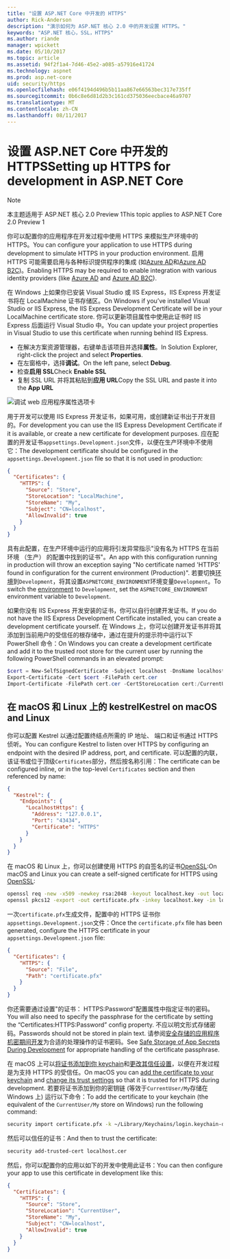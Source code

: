 ```yaml
---
title: "设置 ASP.NET Core 中开发的 HTTPS"
author: Rick-Anderson
description: "演示如何为 ASP.NET 核心 2.0 中的开发设置 HTTPS。"
keywords: "ASP.NET 核心，SSL，HTTPS"
ms.author: riande
manager: wpickett
ms.date: 05/10/2017
ms.topic: article
ms.assetid: 94f2f1a4-7d46-45e2-a085-a57916e41724
ms.technology: aspnet
ms.prod: asp.net-core
uid: security/https
ms.openlocfilehash: e06f4194d496b5b11aa867e66563bec317e735ff
ms.sourcegitcommit: 0b6c8e6d81d2b3c161cd375036eecbace46a9707
ms.translationtype: MT
ms.contentlocale: zh-CN
ms.lasthandoff: 08/11/2017
---
```

# <a name="setting-up-https-for-development-in-aspnet-core"></a><span data-ttu-id="2b4e0-104">设置 ASP.NET Core 中开发的 HTTPS</span><span class="sxs-lookup"><span data-stu-id="2b4e0-104">Setting up HTTPS for development in ASP.NET Core</span></span>

> [!NOTE] 
> <span data-ttu-id="2b4e0-105">本主题适用于 ASP.NET 核心 2.0 Preview 1</span><span class="sxs-lookup"><span data-stu-id="2b4e0-105">This topic applies to ASP.NET Core 2.0 Preview 1</span></span>

<span data-ttu-id="2b4e0-106">你可以配置你的应用程序在开发过程中使用 HTTPS 来模拟生产环境中的 HTTPS。</span><span class="sxs-lookup"><span data-stu-id="2b4e0-106">You can configure your application to use HTTPS during development to simulate HTTPS in your production environment.</span></span> <span data-ttu-id="2b4e0-107">启用 HTTPS 可能需要启用与各种标识提供程序的集成 (如[Azure AD](https://azure.microsoft.com/services/active-directory)和[Azure AD B2C](https://azure.microsoft.com/services/active-directory-b2c))。</span><span class="sxs-lookup"><span data-stu-id="2b4e0-107">Enabling HTTPS may be required to enable integration with various identity providers (like [Azure AD](https://azure.microsoft.com/services/active-directory) and [Azure AD B2C](https://azure.microsoft.com/services/active-directory-b2c)).</span></span>

<a name="iisxpress"></a>

<span data-ttu-id="2b4e0-108">在 Windows 上如果你已安装 Visual Studio 或 IIS Express，IIS Express 开发证书将在 LocalMachine 证书存储区。</span><span class="sxs-lookup"><span data-stu-id="2b4e0-108">On Windows if you’ve installed Visual Studio or IIS Express, the IIS Express Development Certificate will be in your LocalMachine certificate store.</span></span> <span data-ttu-id="2b4e0-109">你可以更新项目属性中使用此证书时 IIS Express 后面运行 Visual Studio 中。</span><span class="sxs-lookup"><span data-stu-id="2b4e0-109">You can update your project properties in Visual Studio to use this certificate when running behind IIS Express.</span></span>

   * <span data-ttu-id="2b4e0-110">在解决方案资源管理器，右键单击该项目并选择**属性**。</span><span class="sxs-lookup"><span data-stu-id="2b4e0-110">In Solution Explorer, right-click the project and select **Properties**.</span></span>
   * <span data-ttu-id="2b4e0-111">在左窗格中，选择**调试**。</span><span class="sxs-lookup"><span data-stu-id="2b4e0-111">On the left pane, select **Debug**.</span></span>
   * <span data-ttu-id="2b4e0-112">检查**启用 SSL**</span><span class="sxs-lookup"><span data-stu-id="2b4e0-112">Check **Enable SSL**</span></span>
   * <span data-ttu-id="2b4e0-113">复制 SSL URL 并将其粘贴到**应用 URL**</span><span class="sxs-lookup"><span data-stu-id="2b4e0-113">Copy the SSL URL and paste it into the **App URL**</span></span>

![调试 web 应用程序属性选项卡](enforcing-ssl/_static/ssl.png)

<span data-ttu-id="2b4e0-115">用于开发可以使用 IIS Express 开发证书，如果可用，或创建新证书出于开发目的。</span><span class="sxs-lookup"><span data-stu-id="2b4e0-115">For development you can use the IIS Express Development Certificate if it is available, or create a new certificate for development purposes.</span></span> <span data-ttu-id="2b4e0-116">应在配置的开发证书`appsettings.Development.json`文件，以便在生产环境中不使用它：</span><span class="sxs-lookup"><span data-stu-id="2b4e0-116">The development certificate should be configured in the `appsettings.Development.json` file so that it is not used in production:</span></span>

```json
{
  "Certificates": {
    "HTTPS": {
      "Source": "Store",
      "StoreLocation": "LocalMachine",
      "StoreName": "My",
      "Subject": "CN=localhost",
      "AllowInvalid": true
    }
  }
}
```

<span data-ttu-id="2b4e0-117">具有此配置，在生产环境中运行的应用将引发异常指示"没有名为 HTTPS 在当前环境 （生产） 的配置中找到的证书"。</span><span class="sxs-lookup"><span data-stu-id="2b4e0-117">An app with this configuration running in production will throw an exception saying "No certificate named 'HTTPS' found in configuration for the current environment (Production)".</span></span> <span data-ttu-id="2b4e0-118">若要切换[环境](xref:fundamentals/environments)到`Development`，将其设置`ASPNETCORE_ENVIRONMENT`环境变量`Development`。</span><span class="sxs-lookup"><span data-stu-id="2b4e0-118">To switch the [environment](xref:fundamentals/environments) to `Development`, set the `ASPNETCORE_ENVIRONMENT` environment variable to `Development`.</span></span>

<span data-ttu-id="2b4e0-119">如果你没有 IIS Express 开发安装的证书，你可以自行创建开发证书。</span><span class="sxs-lookup"><span data-stu-id="2b4e0-119">If you do not have the IIS Express Development Certificate installed, you can create a development certificate yourself.</span></span> <span data-ttu-id="2b4e0-120">在 Windows 上，你可以创建开发证书并将其添加到当前用户的受信任的根存储中，通过在提升的提示符中运行以下 PowerShell 命令：</span><span class="sxs-lookup"><span data-stu-id="2b4e0-120">On Windows you can create a development certificate and add it to the trusted root store for the current user by running the following PowerShell commands in an elevated prompt:</span></span>

```powershell
$cert = New-SelfSignedCertificate -Subject localhost -DnsName localhost -FriendlyName "ASP.NET Core Development" -KeyUsage DigitalSignature -TextExtension @("2.5.29.37={text}1.3.6.1.5.5.7.3.1") 
Export-Certificate -Cert $cert -FilePath cert.cer
Import-Certificate -FilePath cert.cer -CertStoreLocation cert:/CurrentUser/Root
```

<a name="OpenSSL"></a>

## <a name="kestrel-on--macos-and-linux"></a><span data-ttu-id="2b4e0-121">在 macOS 和 Linux 上的 kestrel</span><span class="sxs-lookup"><span data-stu-id="2b4e0-121">Kestrel on  macOS and Linux</span></span>

<span data-ttu-id="2b4e0-122">你可以配置 Kestrel 以通过配置终结点所需的 IP 地址、 端口和证书通过 HTTPS 侦听。</span><span class="sxs-lookup"><span data-stu-id="2b4e0-122">You can  configure Kestrel to listen over HTTPS by configuring an endpoint with the desired IP address, port, and certificate.</span></span> <span data-ttu-id="2b4e0-123">可以配置的内联，该证书或位于顶级`Certificates`部分，然后按名称引用：</span><span class="sxs-lookup"><span data-stu-id="2b4e0-123">The certificate can be configured inline, or in the top-level `Certificates` section and then referenced by name:</span></span>

```json
{
  "Kestrel": {
    "Endpoints": {
      "LocalhostHttps": {
        "Address": "127.0.0.1",
        "Port": "43434",
        "Certificate": "HTTPS"
      }
    }
  }
}

```

<span data-ttu-id="2b4e0-124">在 macOS 和 Linux 上，你可以创建使用 HTTPS 的自签名的证书[OpenSSL](https://www.openssl.org/):</span><span class="sxs-lookup"><span data-stu-id="2b4e0-124">On macOS and Linux you can create a self-signed certificate for HTTPS using [OpenSSL](https://www.openssl.org/):</span></span>

```bash
openssl req -new -x509 -newkey rsa:2048 -keyout localhost.key -out localhost.cer -days 365 -subj /CN=localhost
openssl pkcs12 -export -out certificate.pfx -inkey localhost.key -in localhost.cer
```

<span data-ttu-id="2b4e0-125">一次`certificate.pfx`生成文件，配置中的 HTTPS 证书你`appsettings.Development.json`文件：</span><span class="sxs-lookup"><span data-stu-id="2b4e0-125">Once the `certificate.pfx` file has been generated, configure the HTTPS certificate in your `appsettings.Development.json` file:</span></span>

```json
{
  "Certificates": {
    "HTTPS": {
      "Source": "File",
      "Path": "certificate.pfx"
    }
  }
}
```

<span data-ttu-id="2b4e0-126">你还需要通过设置"的证书： HTTPS:Password"配置属性中指定证书的密码。</span><span class="sxs-lookup"><span data-stu-id="2b4e0-126">You will also need to specify the passphrase for the certificate by setting the “Certificates:HTTPS:Password” config property.</span></span> <span data-ttu-id="2b4e0-127">不应以明文形式存储密码。</span><span class="sxs-lookup"><span data-stu-id="2b4e0-127">Passwords should not be stored in plain text.</span></span> <span data-ttu-id="2b4e0-128">请参阅[安全存储的应用程序机密期间开发](app-secrets.md)为合适的处理操作的证书密码。</span><span class="sxs-lookup"><span data-stu-id="2b4e0-128">See [Safe Storage of App Secrets During Development](app-secrets.md) for appropriate handling of the certificate passphrase.</span></span>

<span data-ttu-id="2b4e0-129">在 macOS 上可以[将证书添加到你 keychain](https://support.apple.com/kb/PH20129?locale=en_US)和[更改其信任设置](https://support.apple.com/kb/PH20127?locale=en_US&viewlocale=en_US)，以便在开发过程是为支持 HTTPS 的受信任。</span><span class="sxs-lookup"><span data-stu-id="2b4e0-129">On macOS you can [add the certificate to your keychain](https://support.apple.com/kb/PH20129?locale=en_US) and [change its trust settings](https://support.apple.com/kb/PH20127?locale=en_US&viewlocale=en_US) so that it is trusted for HTTPS during development.</span></span> <span data-ttu-id="2b4e0-130">若要将证书添加到你的密钥链 (等效于`CurrentUser/My`存储在 Windows 上) 运行以下命令：</span><span class="sxs-lookup"><span data-stu-id="2b4e0-130">To add the certificate to your keychain (the equivalent of the `CurrentUser/My` store on Windows) run the following command:</span></span>

```bash
security import certificate.pfx -k ~/Library/Keychains/login.keychain-db
```

<span data-ttu-id="2b4e0-131">然后可以信任的证书：</span><span class="sxs-lookup"><span data-stu-id="2b4e0-131">And then to trust the certificate:</span></span>

```bash
security add-trusted-cert localhost.cer
```

<span data-ttu-id="2b4e0-132">然后，你可以配置你的应用以如下的开发中使用此证书：</span><span class="sxs-lookup"><span data-stu-id="2b4e0-132">You can then configure your app to use this certificate in development like this:</span></span>

```json
{
  "Certificates": {
    "HTTPS": {
      "Source": "Store",
      "StoreLocation": "CurrentUser",
      "StoreName": "My",
      "Subject": "CN=localhost",
      "AllowInvalid": true
    }
  }
}
```
